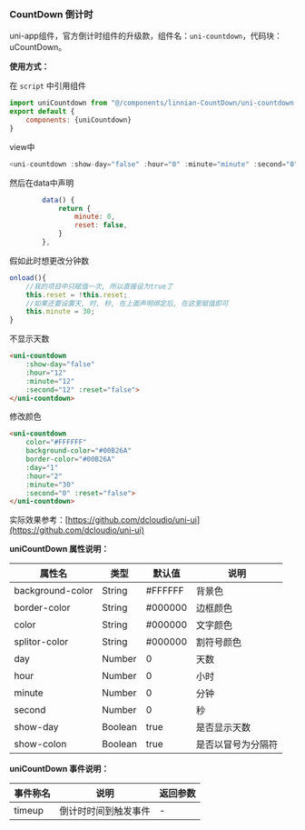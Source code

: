 ### CountDown 倒计时

uni-app组件，官方倒计时组件的升级款，组件名：``uni-countdown``，代码块： uCountDown。

**使用方式：**

在 ``script`` 中引用组件 

```javascript
import uniCountdown from "@/components/linnian-CountDown/uni-countdown.vue"
export default {
    components: {uniCountdown}
}
```

view中
```JavaScript
<uni-countdown :show-day="false" :hour="0" :minute="minute" :second="0" :reset="reset" @timeup="timeUp"> </uni-countdown>
```
然后在data中声明
```JavaScript
		data() {
			return {
				minute: 0,
				reset: false,
			}
		},
```
假如此时想更改分钟数
```JavaScript
onload(){
	//我的项目中只赋值一次, 所以直接设为true了
    this.reset = !this.reset;
    //如果还要设置天, 时, 秒, 在上面声明绑定后, 在这里赋值即可
    this.minute = 30;
}
```

不显示天数

```html
<uni-countdown 
    :show-day="false" 
    :hour="12" 
    :minute="12" 
    :second="12" :reset="false">
</uni-countdown>
```

修改颜色

```html
<uni-countdown 
    color="#FFFFFF" 
    background-color="#00B26A" 
    border-color="#00B26A" 
    :day="1" 
    :hour="2" 
    :minute="30" 
    :second="0" :reset="false">
</uni-countdown>
```

实际效果参考：[https://github.com/dcloudio/uni-ui](https://github.com/dcloudio/uni-ui)

**uniCountDown 属性说明：**

|属性名|类型|默认值	|说明|
|---|----|---|---|
|background-color|String|#FFFFFF|背景色|
|border-color|String|#000000|边框颜色|
|color	|String	|#000000|文字颜色|
|splitor-color|String|#000000|割符号颜色|
|day|Number|0|天数|
|hour|Number|0|小时|
|minute|Number|0|分钟|
|second|Number|0|秒|
|show-day|Boolean|true|是否显示天数|
|show-colon|Boolean|true|是否以冒号为分隔符|

**uniCountDown 事件说明：**

|事件称名|说明|返回参数|
|---|----|---|
|timeup|倒计时时间到触发事件|-|
